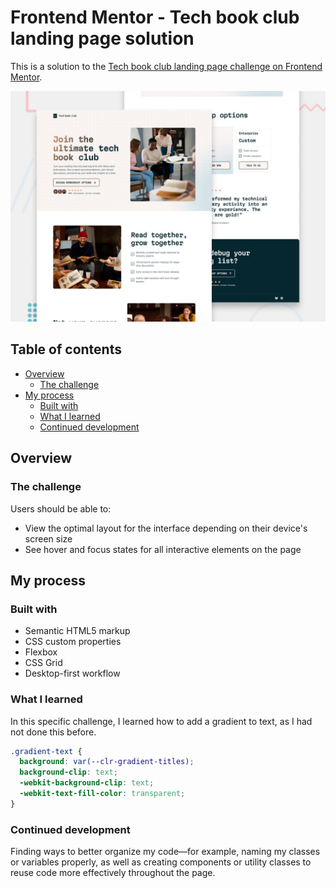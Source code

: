 # Frontend Mentor - Tech book club landing page solution

This is a solution to the [Tech book club landing page challenge on Frontend Mentor](https://www.frontendmentor.io/challenges/tech-book-club-landing-page-fZQidjHU73).

![Design preview for the Tech book club landing page coding challenge](./preview.jpg)

## Table of contents

- [Overview](#overview)
  - [The challenge](#the-challenge)
- [My process](#my-process)
  - [Built with](#built-with)
  - [What I learned](#what-i-learned)
  - [Continued development](#continued-development)

## Overview

### The challenge

Users should be able to:

- View the optimal layout for the interface depending on their device's screen size
- See hover and focus states for all interactive elements on the page

## My process

### Built with

- Semantic HTML5 markup
- CSS custom properties
- Flexbox
- CSS Grid
- Desktop-first workflow

### What I learned

In this specific challenge, I learned how to add a gradient to text, as I had not done this before.

```css
.gradient-text {
  background: var(--clr-gradient-titles);
  background-clip: text;
  -webkit-background-clip: text;
  -webkit-text-fill-color: transparent;
}
```

### Continued development

Finding ways to better organize my code—for example, naming my classes or variables properly, as well as creating components or utility classes to reuse code more effectively throughout the page.
